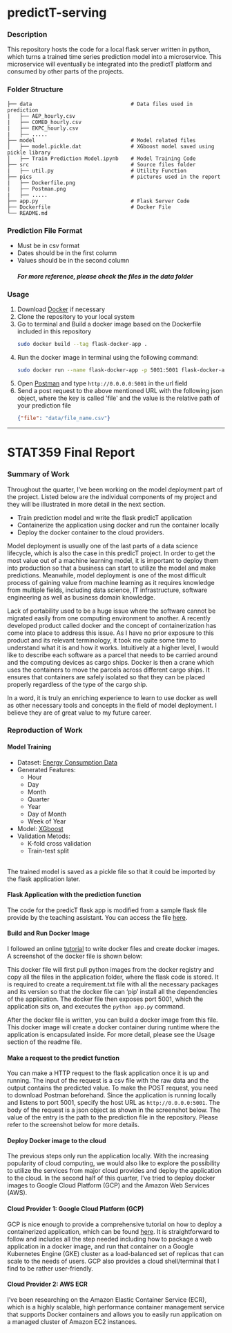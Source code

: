 # predictT-serving


### Description
This repository hosts the code for a local flask server written in python, which turns a trained time series prediction model into a microservice. This microservice will eventually be integrated into the predictT platform and consumed by other parts of the projects.

### Folder Structure

    ├── data                                # Data files used in prediction
    |   ├── AEP_hourly.csv
    |   ├── COMED_hourly.csv
    |   ├── EKPC_hourly.csv
    |   ├── .....
    ├── model                               # Model related files
    │   ├── model.pickle.dat                # XGboost model saved using pickle library
    │   ├── Train Prediction Model.ipynb    # Model Training Code
    ├── src                                 # Source files folder
    |   ├── util.py                         # Utility Function
    ├── pics                                # pictures used in the report
    |   ├── Dockerfile.png     
    |   ├── Postman.png 
    |   ├── .....
    ├── app.py                              # Flask Server Code
    ├── Dockerfile                          # Docker File
    └── README.md
    
### Prediction File Format
* Must be in csv format
* Dates should be in the first column
* Values should be in the second column
  ##### For more reference, please check the files in the data folder
### Usage
1. Download [Docker](https://www.docker.com/products/docker-desktop) if necessary
2. Clone the repository to your local system
3. Go to terminal and Build a docker image based on the Dockerfile included in this repository
    ```bash
    sudo docker build --tag flask-docker-app .
    ```
4. Run the docker image in terminal using the following command:
    ```bash
    sudo docker run --name flask-docker-app -p 5001:5001 flask-docker-app
    ```
5. Open [Postman](https://www.getpostman.com/downloads/) and type ```http://0.0.0.0:5001``` in the url field
6. Send a post request to the above mentioned URL with the following json object, where the key is called 'file' and the value is the relative path of your prediction file
    ```json
    {"file": "data/file_name.csv"}
    ```
    
------------------------------------------------------------------------------------------------------------------------------

# STAT359 Final Report

### Summary of Work
Throughout the quarter, I’ve been working on the model deployment part of the project. Listed below are the individual components of my project and they will be illustrated in more detail in the next section.
-	Train prediction model and write the flask predicT application
-	Containerize the application using docker and run the container locally
-	Deploy the docker container to the cloud providers.

Model deployment is usually one of the last parts of a data science lifecycle, which is also the case in this predicT project. In order to get the most value out of a machine learning model, it is important to deploy them into production so that a business can start to utilize the model and make predictions. Meanwhile, model deployment is one of the most difficult process of gaining value from machine learning as it requires knowledge from multiple fields, including data science, IT infrastructure, software engineering as well as business domain knowledge. 

Lack of portability used to be a huge issue where the software cannot be migrated easily from one computing environment to another. A recently developed product called docker and the concept of containerization has come into place to address this issue. As I have no prior exposure to this product and its relevant terminology, it took me quite some time to understand what it is and how it works. Intuitively at a higher level, I would like to describe each software as a parcel that needs to be carried around and the computing devices as cargo ships. Docker is then a crane which uses the containers to move the parcels across different cargo ships. It ensures that containers are safely isolated so that they can be placed properly regardless of the type of the cargo ship. 

In a word, it is truly an enriching experience to learn to use docker as well as other necessary tools and concepts in the field of model deployment. I believe they are of great value to my future career.


### Reproduction of Work
#### Model Training
- Dataset: [Energy Consumption Data](https://www.kaggle.com/robikscube/hourly-energy-consumption/version/3)
- Generated Features:
    * Hour
    * Day
    * Month
    * Quarter
    * Year
    * Day of Month
    * Week of Year
- Model: [XGboost](https://xgboost.readthedocs.io/en/latest/)
- Validation Metods:
    * K-fold cross validation
    * Train-test split

<br/> The trained model is saved as a pickle file so that it could be imported by the flask application later.
#### Flask Application with the prediction function
The code for the predicT flask app is modified from a sample flask file provide by the teaching assistant. You can access the file [here](https://drive.google.com/open?id=1sSt_ZzjufZLqpMCqmg6xFxXuK9GRR2n0).  

#### Build and Run Docker Image
I followed an online [tutorial](https://www.geeksforgeeks.org/dockerize-your-flask-app/) to write docker files and create docker images. A screenshot of the docker file is shown below:

This docker file will first pull python images from the docker registry and copy all the files in the application folder, where the flask code is stored. It is required to create a requirement.txt file with all the necessary packages and its version so that the docker file can ‘pip’ install all the dependencies of the application. The docker file then exposes port 5001, which the application sits on, and executes the ```python app.py``` command.

After the docker file is written, you can build a docker image from this file. This docker image will create a docker container during runtime where the application is encapsulated inside. For more detail, please see the Usage section of the readme file.
#### Make a request to the predict function
You can make a HTTP request to the flask application once it is up and running. The input of the request is a csv file with the raw data and the output contains the predicted value. To make the POST request, you need to download Postman beforehand. Since the application is running locally and listens to port 5001, specify the host URL as ```http://0.0.0.0:5001```. The body of the request is a json object as shown in the screenshot below. The value of the entry is the path to the prediction file in the repository. Please refer to the screenshot below for more details.


#### Deploy Docker image to the cloud
The previous steps only run the application locally. With the increasing popularity of cloud computing, we would also like to explore the possibility to utilize the services from major cloud provides and deploy the application to the cloud. In the second half of this quarter, I’ve tried to deploy docker images to Google Cloud Platform (GCP) and the Amazon Web Services (AWS). 
#### Cloud Provider 1: Google Cloud Platform (GCP)
GCP is nice enough to provide a comprehensive tutorial on how to deploy a containerized application, which can be found [here](https://cloud.google.com/kubernetes-engine/docs/tutorials/hello-app). It is straightforward to follow and includes all the step needed including how to package a web application in a docker image, and run that container on a Google Kubernetes Engine (GKE) cluster as a load-balanced set of replicas that can scale to the needs of users. GCP also provides a cloud shell/terminal that I find to be rather user-friendly. 

#### Cloud Provider 2: AWS ECR
I’ve been researching on the Amazon Elastic Container Service (ECR), which is a highly scalable, high performance container management service that supports Docker containers and allows you to easily run application on a managed cluster of Amazon EC2 instances. 
